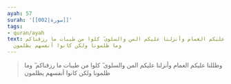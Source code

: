 ```yaml
---
ayah: 57
surah: '[[002|سورة]]'
tags:
- quran/ayah
text: وظللنا عليكم الغمام وأنزلنا عليكم المن والسلوى ۖ كلوا من طيبات ما رزقناكم ۖ
  وما ظلمونا ولكن كانوا أنفسهم يظلمون
---
```

> وظللنا عليكم الغمام وأنزلنا عليكم المن والسلوى ۖ كلوا من طيبات ما رزقناكم ۖ وما ظلمونا ولكن كانوا أنفسهم يظلمون
